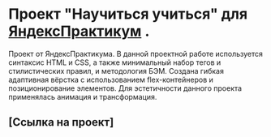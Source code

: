 # Проект "Научиться учиться" для [ЯндексПрактикум](https://practicum.yandex.ru) .
Проект от ЯндексПрактикума. В данной проектной работе используется синтаксис HTML и CSS, а также минимальный набор тегов и стилистических правил, и методология БЭМ. Создана гибкая адаптивная вёрстка с использованием flex-контейнеров и позиционирование элементов. Для эстетичности данного проекта применялась анимация и трансформация.
## [Ссылка на проект]
